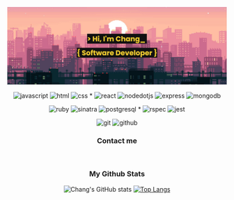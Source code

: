 <!-- ![html](https://img.shields.io/badge/HTML-orange?style=for-the-badge&logoColor=white&logo=html5)
![css](https://img.shields.io/badge/CSS-blue?style=for-the-badge&logoColor=white&logo=css3)
![javascript](https://img.shields.io/badge/JAVASCRIPT-yellow?style=for-the-badge&logoColor=white&logo=javascript)
![react](https://img.shields.io/badge/REACT-blue?style=for-the-badge&logoColor=white&logo=react)
![express](https://img.shields.io/badge/EXPRESS-orange?style=for-the-badge&logoColor=white&logo=express)
![mongodb](https://img.shields.io/badge/MONGODB-brightgreen?style=for-the-badge&logoColor=white&logo=mongodb)
![nodedotjs](https://img.shields.io/badge/NODE.JS-green?style=for-the-badge&logoColor=white&logo=nodedotjs)
![ruby](https://img.shields.io/badge/RUBY-red?style=for-the-badge&logoColor=white&logo=ruby)
![sinatra](https://img.shields.io/badge/SINATRA-grey?style=for-the-badge&logoColor=white&logo=rubysinatra)
![postgresql](https://img.shields.io/badge/POSTGRESQL-blue?style=for-the-badge&logoColor=white&logo=postgresql) -->

<!-- <h3 align="left">Connect with me:</h3> -->


![](./images/banner_2.png)

<!-- <h3 align="center">Languages and Tools:</h3> -->



<div align="center"> 
  
  ![javascript](https://img.shields.io/badge/JAVASCRIPT-yellow?style=flat&logoColor=white&logo=javascript)
  ![html](https://img.shields.io/badge/HTML-orange?style=flat&logoColor=white&logo=html5)
  ![css](https://img.shields.io/badge/CSS-blue?style=flat&logoColor=white&logo=css3) *
  ![react](https://img.shields.io/badge/REACT-blue?style=flat&logoColor=white&logo=react)
  ![nodedotjs](https://img.shields.io/badge/NODE.JS-green?style=flat&logoColor=white&logo=nodedotjs)
  ![express](https://img.shields.io/badge/EXPRESS-lightgrey?style=flat&logoColor=white&logo=express)
  ![mongodb](https://img.shields.io/badge/MONGODB-brightgreen?style=flat&logoColor=white&logo=mongodb)
  
  ![ruby](https://img.shields.io/badge/RUBY-red?style=flat&logoColor=white&logo=ruby)
  ![sinatra](https://img.shields.io/badge/SINATRA-grey?style=flat&logoColor=white&logo=rubysinatra)
  ![postgresql](https://img.shields.io/badge/POSTGRESQL-blue?style=flat&logoColor=white&logo=postgresql) * 
  ![rspec](https://img.shields.io/badge/RSPEC-red?style=flat&logoColor=white&logo=rubygems)
  ![jest](https://img.shields.io/badge/JEST-green?style=flat&logoColor=white&logo=jest)
  
  ![git](https://img.shields.io/badge/GIT-red?style=flat&logoColor=white&logo=git)
  ![github](https://img.shields.io/badge/GITHUB-grey?style=flat&logoColor=white&logo=github)


<!--   <img src="https://cdn.jsdelivr.net/gh/devicons/devicon/icons/react/react-original.svg" width="40" height="40" />
  <img src="https://cdn.jsdelivr.net/gh/devicons/devicon/icons/nodejs/nodejs-original.svg"  width="40" height="40"/>
  <img src="https://cdn.jsdelivr.net/gh/devicons/devicon/icons/mongodb/mongodb-original.svg" width="40" height="40" />
  <img src="https://cdn.jsdelivr.net/gh/devicons/devicon/icons/javascript/javascript-plain.svg" width="40" height="40" />
  <img src="https://cdn.jsdelivr.net/gh/devicons/devicon/icons/css3/css3-original.svg" width="40" height="40" />
  <img src="https://cdn.jsdelivr.net/gh/devicons/devicon/icons/html5/html5-original.svg"  width="40" height="40" />
  <img src="https://cdn.jsdelivr.net/gh/devicons/devicon/icons/ruby/ruby-plain.svg" width="40" height="40" />
  <img src="https://cdn.jsdelivr.net/gh/devicons/devicon/icons/postgresql/postgresql-original.svg" width="40" height="40" /> -->
</div>

<h3 align="center">Contact me</h3>

<!-- <div style='display: flex; flex-direction: row; align-items:center; justify-content:center;'>

  <a href='mailto:huynhchang.one@gmail.com' target='blank' ><img src="https://www.vectorlogo.zone/logos/gmail/gmail-icon.svg" width="40" height="40"/></a>
  <a href='https://www.linkedin.com/in/chang-wynn-8950811b9/' target='blank' ><img src="https://cdn.jsdelivr.net/gh/devicons/devicon/icons/linkedin/linkedin-original.svg" width="40" height="40"/></a>

</div> -->


<br/>

<h3 align="center">My Github Stats</h3>

<div align="center">

![Chang's GitHub stats](https://github-readme-stats.vercel.app/api?username=ChangWynn&hide=stars&show_icons=true&theme=slateorange)
[![Top Langs](https://github-readme-stats.vercel.app/api/top-langs/?username=ChangWynn&size_weight=0.5&count_weight=0.5&theme=slateorange&layout=compact)](https://github.com/ChangWynn/github-readme-stats)

</div>

<!--
**ChangWynn/ChangWynn** is a ✨ _special_ ✨ repository because its `README.md` (this file) appears on your GitHub profile.

Here are some ideas to get you started:

- 🔭 I’m currently working on ...
- 🌱 I’m currently learning ...
- 👯 I’m looking to collaborate on ...
- 🤔 I’m looking for help with ...
- 💬 Ask me about ...
- 📫 How to reach me: ...
- 😄 Pronouns: ...
- ⚡ Fun fact: ...
-->
